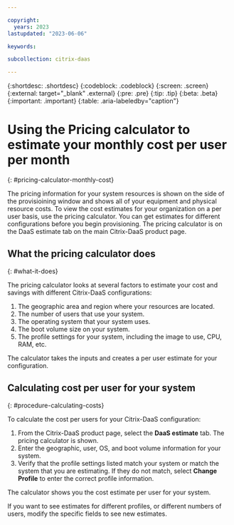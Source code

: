 ```yaml
---

copyright:
  years: 2023
lastupdated: "2023-06-06"

keywords:

subcollection: citrix-daas

---
```


{:shortdesc: .shortdesc}
{:codeblock: .codeblock}
{:screen: .screen}
{:external: target="_blank" .external}
{:pre: .pre}
{:tip: .tip}
{:beta: .beta}
{:important: .important}
{:table: .aria-labeledby="caption"}

# Using the Pricing calculator to estimate your monthly cost per user per month
{: #pricing-calculator-monthly-cost}

The pricing information for your system resources is shown on the side of the provisioining window and shows all of your equipment and physical resource costs. To view the cost estimates for your organization on a per user basis, use the pricing calculator. You can get estimates for different configurations before you begin provisioning. The pricing calculator is on the DaaS estimate tab on the main Citrix-DaaS product page. 

## What the pricing calculator does
{: #what-it-does}

The pricing calculator looks at several factors to estimate your cost and savings with different Citrix-DaaS configurations:

1.  The geographic area and region where your resources are located.  
2.  The number of users that use your system.
3.  The operating system that your system uses.
4.  The boot volume size on your system.
5.  The profile settings for your system, including the image to use, CPU, RAM, etc.

The calculator takes the inputs and creates a per user estimate for your configuration.

## Calculating cost per user for your system
{: #procedure-calculating-costs}

To calculate the cost per users for your Citrix-DaaS configuration:

1.  From the Citrix-DaaS product page, select the **DaaS estimate** tab. The pricing calculator is shown.
2.  Enter the geographic, user, OS, and boot volume information for your system.  
3.  Verify that the profile settings listed match your system or match the system that you are estimating. If they do not match, select **Change Profile** to enter the correct profile information. 

The calculator shows you the cost estimate per user for your system. 

If you want to see estimates for different profiles, or different numbers of users, modify the specific fields to see new estimates.




